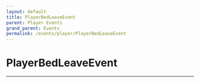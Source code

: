 ```yaml
---
layout: default
title: PlayerBedLeaveEvent
parent: Player Events
grand_parent: Events
permalink: /events/player/PlayerBedLeaveEvent
---
```


# PlayerBedLeaveEvent

---
